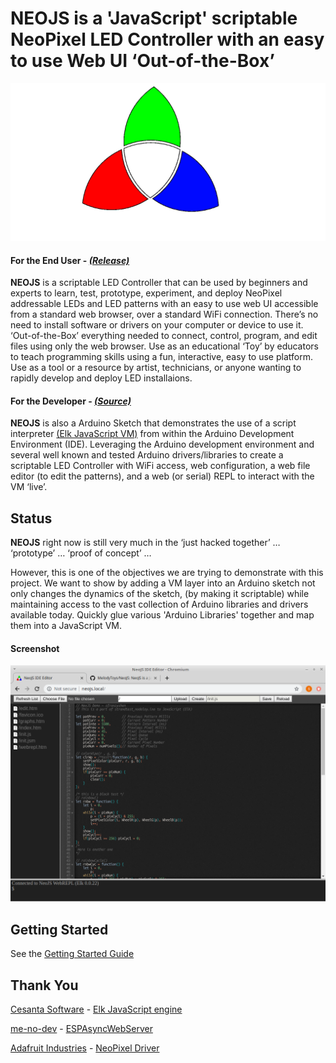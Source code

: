 # **NEOJS** is a 'JavaScript' scriptable NeoPixel LED Controller with an easy to use Web UI ‘Out-of-the-Box’
![Image of NeoJS Logo](/logo.png)

#### For the End User - [*(Release)*](https://github.com/MelodyToys/NEOJS/releases)
**NEOJS** is a scriptable LED Controller that can be used by beginners and experts to learn, test, prototype, experiment, and deploy NeoPixel addressable LEDs and LED patterns with an easy to use web UI accessible from a standard web browser, over a standard WiFi connection. There’s no need to install software or drivers on your computer or device to use it. ‘Out-of-the-Box’ everything needed to connect, control, program, and edit files using only the web browser. Use as an educational ‘Toy’  by educators to teach programming skills using a fun, interactive, easy to use platform. Use as a tool or a resource by artist, technicians, or anyone wanting to rapidly develop and deploy LED installaions.
  
#### For the Developer - [*(Source)*](https://github.com/MelodyToys/NEOJS)
**NEOJS** is also a Arduino Sketch that demonstrates the use of a script interpreter [(Elk JavaScript VM)](https://github.com/cesanta/elk) from within the Arduino Development Environment (IDE). Leveraging the Arduino development environment and several well known and tested Arduino drivers/libraries to create a scriptable LED Controller with WiFi access, web configuration, a web file editor (to edit the patterns), and a web (or serial) REPL to interact with the VM ‘live’. 

## Status
**NEOJS** right now is still very much in the ‘just hacked together’ … ‘prototype’ … ‘proof of concept’ …  

However, this is one of the objectives we are trying to demonstrate with this project. We want to show by adding a VM layer into an Arduino sketch not only changes the dynamics of the sketch, (by making it scriptable) while maintaining access to the vast collection of Arduino libraries and drivers available today. Quickly glue various 'Arduino Libraries' together and map them into a JavaScript VM.

#### Screenshot
[![Image of NEOJS Screenshot](/Screenshot.png)](https://github.com/MelodyToys/NEOJS/blob/master/Screenshot.png)

## Getting Started
See the [Getting Started Guide](https://github.com/MelodyToys/NEOJS/blob/master/GetStarted.md)

## Thank You
[Cesanta Software](https://cesanta.com/) - [Elk JavaScript engine](https://github.com/cesanta/elk)

[me-no-dev](https://github.com/me-no-dev) - [ESPAsyncWebServer](https://github.com/me-no-dev/ESPAsyncWebServer)

[Adafruit Industries](http://adafruit.com/) - [NeoPixel Driver](https://github.com/adafruit/Adafruit_NeoPixel)


